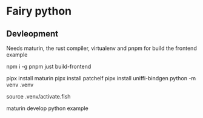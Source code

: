 # Fairy python


## Devleopment

Needs maturin, the rust compiler, virtualenv and pnpm for build the frontend example

npm i -g pnpm
just build-frontend

pipx install maturin 
pipx install patchelf
pipx install uniffi-bindgen
python -m venv .venv

source .venv/activate.fish

maturin develop
python example